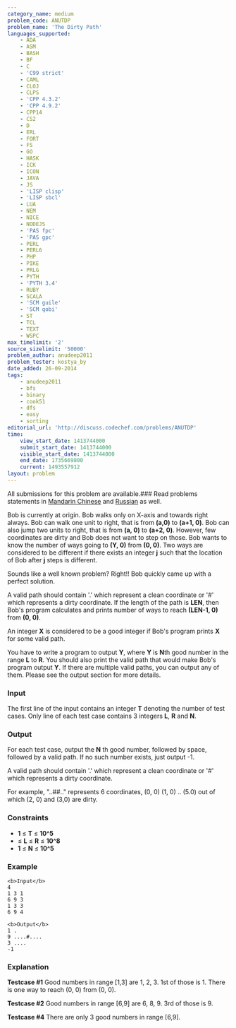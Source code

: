 ```yaml
---
category_name: medium
problem_code: ANUTDP
problem_name: 'The Dirty Path'
languages_supported:
    - ADA
    - ASM
    - BASH
    - BF
    - C
    - 'C99 strict'
    - CAML
    - CLOJ
    - CLPS
    - 'CPP 4.3.2'
    - 'CPP 4.9.2'
    - CPP14
    - CS2
    - D
    - ERL
    - FORT
    - FS
    - GO
    - HASK
    - ICK
    - ICON
    - JAVA
    - JS
    - 'LISP clisp'
    - 'LISP sbcl'
    - LUA
    - NEM
    - NICE
    - NODEJS
    - 'PAS fpc'
    - 'PAS gpc'
    - PERL
    - PERL6
    - PHP
    - PIKE
    - PRLG
    - PYTH
    - 'PYTH 3.4'
    - RUBY
    - SCALA
    - 'SCM guile'
    - 'SCM qobi'
    - ST
    - TCL
    - TEXT
    - WSPC
max_timelimit: '2'
source_sizelimit: '50000'
problem_author: anudeep2011
problem_tester: kostya_by
date_added: 26-09-2014
tags:
    - anudeep2011
    - bfs
    - binary
    - cook51
    - dfs
    - easy
    - sorting
editorial_url: 'http://discuss.codechef.com/problems/ANUTDP'
time:
    view_start_date: 1413744000
    submit_start_date: 1413744000
    visible_start_date: 1413744000
    end_date: 1735669800
    current: 1493557912
layout: problem
---
```

All submissions for this problem are available.###  Read problems statements in [Mandarin Chinese](http://www.codechef.com/download/translated/COOK51/mandarin/ANUTDP.pdf) and [Russian](http://www.codechef.com/download/translated/COOK51/russian/ANUTDP.pdf) as well.

Bob is currently at origin. Bob walks only on X-axis and towards right always. Bob can walk one unit to right, that is from **(a,0)** to **(a+1, 0)**. Bob can also jump two units to right, that is from **(a, 0)** to **(a+2, 0)**. However, few coordinates are dirty and Bob does not want to step on those. Bob wants to know the number of ways going to **(Y, 0)** from **(0, 0)**. Two ways are considered to be different if there exists an integer **j** such that the location of Bob after **j** steps is different.

Sounds like a well known problem? Right!! Bob quickly came up with a perfect solution.

A valid path should contain '.' which represent a clean coordinate or '#' which represents a dirty coordinate.
If the length of the path is **LEN**, then Bob's program calculates and prints number of ways to reach **(LEN-1, 0)** from **(0, 0)**.

An integer **X** is considered to be a good integer if Bob's program prints **X** for some valid path.

You have to write a program to output **Y**, where **Y** is **N**th good number in the range **L** to **R**. You should also print the valid path that would make Bob's program output **Y**.
If there are multiple valid paths, you can output any of them. Please see the output section for more details.

### Input

The first line of the input contains an integer **T** denoting the number of test cases.
Only line of each test case contains 3 integers **L**, **R** and **N**.

### Output

For each test case, output the **N** th good number, followed by space, followed by a valid path. If no such number exists, just output -1.

A valid path should contain '.' which represent a clean coordinate or '#' which represents a dirty coordinate.

For example, "..##.." represents 6 coordinates, (0, 0) (1, 0) .. (5.0) out of which (2, 0) and (3,0) are dirty.

### Constraints

- **1** ≤ **T** ≤ **10^5**
- ≤ **L** ≤ **R** ≤  **10^8**
- **1** ≤ **N** ≤  **10^5**

### Example

```
<b>Input</b>
4
1 3 1
6 9 3
1 3 3
6 9 4

<b>Output</b>
1 .
9 ....#....
3 ....
-1

```
### Explanation

**Testcase #1** 
Good numbers in range \[1,3\] are 1, 2, 3. 1st of those is 1. There is one way to reach (0, 0) from (0, 0).

**Testcase #2** 
Good numbers in range \[6,9\] are 6, 8, 9. 3rd of those is 9.

**Testcase #4** 
There are only 3 good numbers in range \[6,9\].